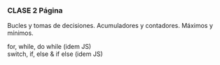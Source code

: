 ### CLASE 2 Página
Bucles y tomas de decisiones. Acumuladores y contadores. Máximos y mínimos.

for, while, do while (idem JS)<br>
switch, if, else & if else (idem JS)<br>